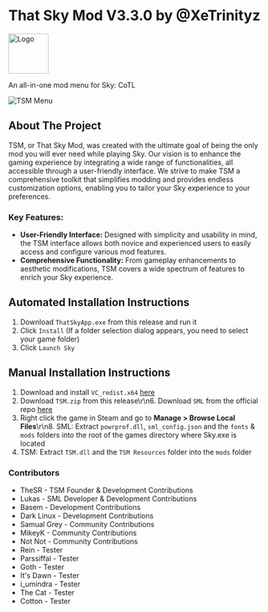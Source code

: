# That Sky Mod V3.3.0 by @XeTrinityz

<!-- PROJECT LOGO -->
<a href="https://github.com/XeTrinityz/TSM-Installer">
  <img src="https://i.imgur.com/kAOyj2M.jpeg" alt="Logo" width="80" height="80">
</a>

An all-in-one mod menu for Sky: CoTL

<!-- SOFTWARE IMAGE -->
<img src="https://i.imgur.com/T1MobsX.png" alt="TSM Menu">

## About The Project

TSM, or That Sky Mod, was created with the ultimate goal of being the only mod you will ever need while playing Sky. Our vision is to enhance the gaming experience by integrating a wide range of functionalities, all accessible through a user-friendly interface. We strive to make TSM a comprehensive toolkit that simplifies modding and provides endless customization options, enabling you to tailor your Sky experience to your preferences.

### Key Features:
- **User-Friendly Interface:** Designed with simplicity and usability in mind, the TSM interface allows both novice and experienced users to easily access and configure various mod features.
- **Comprehensive Functionality:** From gameplay enhancements to aesthetic modifications, TSM covers a wide spectrum of features to enrich your Sky experience.

## Automated Installation Instructions
1. Download `ThatSkyApp.exe` from this release and run it
2. Click `Install` (If a folder selection dialog appears, you need to select your game folder)
3. Click `Launch Sky`

## Manual Installation Instructions
1. Download and install `VC_redist.x64` [here](https://aka.ms/vs/17/release/vc_redist.x64.exe)
2. Download `TSM.zip` from this release\r\n6. Download `SML` from the official repo [here](https://github.com/lukas0x1/sml-pc/releases)
3. Right click the game in Steam and go to **Manage > Browse Local Files**\r\n8. SML: Extract `powrprof.dll`, `sml_config.json` and the `fonts` &  `mods` folders into the root of the games directory where Sky.exe is located
4. TSM: Extract `TSM.dll` and the `TSM Resources` folder into the `mods` folder

### Contributors
- TheSR - TSM Founder & Development Contributions
- Lukas - SML Developer & Development Contributions
- Basem - Development Contributions
- Dark Linux - Development Contributions
- Samual Grey - Community Contributions
- MikeyK - Community Contributions
- Not Not - Community Contributions
- Rein - Tester
- Parssiffal - Tester
- Goth - Tester
- It's Dawn - Tester
- i_umindra - Tester
- The Cat - Tester
- Cotton - Tester
